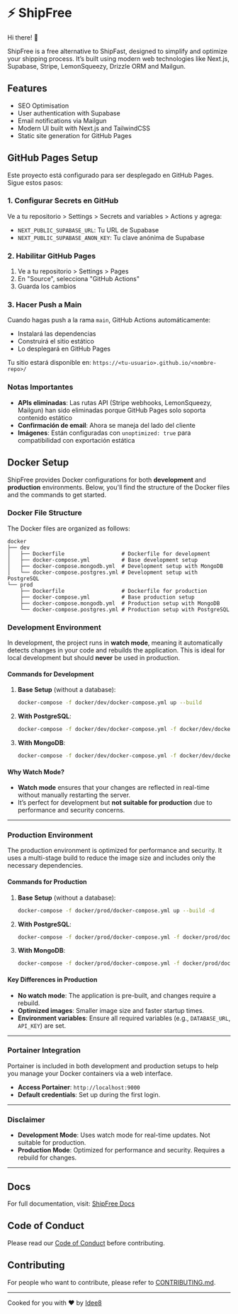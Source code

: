 # ⚡ ShipFree

Hi there! 👋

ShipFree is a free alternative to ShipFast, designed to simplify and optimize your shipping process. It’s built using modern web technologies like Next.js, Supabase, Stripe, LemonSqueezy, Drizzle ORM and Mailgun.

## Features

- SEO Optimisation
- User authentication with Supabase
- Email notifications via Mailgun
- Modern UI built with Next.js and TailwindCSS
- Static site generation for GitHub Pages

## GitHub Pages Setup

Este proyecto está configurado para ser desplegado en GitHub Pages. Sigue estos pasos:

### 1. Configurar Secrets en GitHub

Ve a tu repositorio > Settings > Secrets and variables > Actions y agrega:

- `NEXT_PUBLIC_SUPABASE_URL`: Tu URL de Supabase
- `NEXT_PUBLIC_SUPABASE_ANON_KEY`: Tu clave anónima de Supabase

### 2. Habilitar GitHub Pages

1. Ve a tu repositorio > Settings > Pages
2. En "Source", selecciona "GitHub Actions"
3. Guarda los cambios

### 3. Hacer Push a Main

Cuando hagas push a la rama `main`, GitHub Actions automáticamente:
- Instalará las dependencias
- Construirá el sitio estático
- Lo desplegará en GitHub Pages

Tu sitio estará disponible en: `https://<tu-usuario>.github.io/<nombre-repo>/`

### Notas Importantes

- **APIs eliminadas**: Las rutas API (Stripe webhooks, LemonSqueezy, Mailgun) han sido eliminadas porque GitHub Pages solo soporta contenido estático
- **Confirmación de email**: Ahora se maneja del lado del cliente
- **Imágenes**: Están configuradas con `unoptimized: true` para compatibilidad con exportación estática

## Docker Setup

ShipFree provides Docker configurations for both **development** and **production** environments. Below, you'll find the structure of the Docker files and the commands to get started.

### Docker File Structure

The Docker files are organized as follows:

```
docker
├── dev
│   ├── Dockerfile                  # Dockerfile for development
│   ├── docker-compose.yml          # Base development setup
│   ├── docker-compose.mongodb.yml  # Development setup with MongoDB
│   └── docker-compose.postgres.yml # Development setup with PostgreSQL
└── prod
    ├── Dockerfile                  # Dockerfile for production
    ├── docker-compose.yml          # Base production setup
    ├── docker-compose.mongodb.yml  # Production setup with MongoDB
    └── docker-compose.postgres.yml # Production setup with PostgreSQL
```

### Development Environment

In development, the project runs in **watch mode**, meaning it automatically detects changes in your code and rebuilds the application. This is ideal for local development but should **never** be used in production.

#### Commands for Development

1. **Base Setup** (without a database):

   ```bash
   docker-compose -f docker/dev/docker-compose.yml up --build
   ```

2. **With PostgreSQL**:

   ```bash
   docker-compose -f docker/dev/docker-compose.yml -f docker/dev/docker-compose.postgres.yml up --build
   ```

3. **With MongoDB**:
   ```bash
   docker-compose -f docker/dev/docker-compose.yml -f docker/dev/docker-compose.mongodb.yml up --build
   ```

#### Why Watch Mode?

- **Watch mode** ensures that your changes are reflected in real-time without manually restarting the server.
- It’s perfect for development but **not suitable for production** due to performance and security concerns.

---

### Production Environment

The production environment is optimized for performance and security. It uses a multi-stage build to reduce the image size and includes only the necessary dependencies.

#### Commands for Production

1. **Base Setup** (without a database):

   ```bash
   docker-compose -f docker/prod/docker-compose.yml up --build -d
   ```

2. **With PostgreSQL**:

   ```bash
   docker-compose -f docker/prod/docker-compose.yml -f docker/prod/docker-compose.postgres.yml up --build -d
   ```

3. **With MongoDB**:
   ```bash
   docker-compose -f docker/prod/docker-compose.yml -f docker/prod/docker-compose.mongodb.yml up --build -d
   ```

#### Key Differences in Production

- **No watch mode**: The application is pre-built, and changes require a rebuild.
- **Optimized images**: Smaller image size and faster startup times.
- **Environment variables**: Ensure all required variables (e.g., `DATABASE_URL`, `API_KEY`) are set.

---

### Portainer Integration

Portainer is included in both development and production setups to help you manage your Docker containers via a web interface.

- **Access Portainer**: `http://localhost:9000`
- **Default credentials**: Set up during the first login.

---

### Disclaimer

- **Development Mode**: Uses watch mode for real-time updates. Not suitable for production.
- **Production Mode**: Optimized for performance and security. Requires a rebuild for changes.

---

## Docs

For full documentation, visit: [ShipFree Docs](https://shipfree.idee8.agency/docs)

## Code of Conduct

Please read our [Code of Conduct](CODE_OF_CONDUCT.md) before contributing.

## Contributing

For people who want to contribute, please refer to [CONTRIBUTING.md](CONTRIBUTING.md).

---

Cooked for you with ❤️ by [Idee8](https://idee8.agency)

